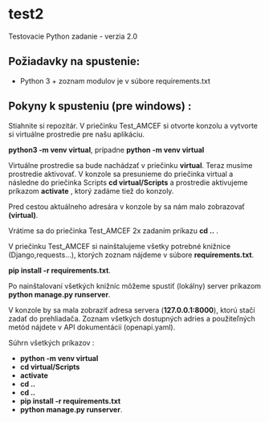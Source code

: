 # test2
Testovacie Python zadanie - verzia 2.0

## Požiadavky na spustenie:
- Python 3 + zoznam modulov je v súbore requirements.txt

## Pokyny k spusteniu (pre windows) : 
Stiahnite si repozitár. V priečinku Test_AMCEF si otvorte konzolu a vytvorte si virtuálne prostredie pre našu aplikáciu.

**python3 -m venv virtual**, prípadne **python -m venv virtual**

Virtuálne prostredie sa bude nachádzať v priečinku **virtual**. 
Teraz musíme prostredie aktivovať. V konzole sa presunieme do priečinka virtual a následne do priečinka Scripts
**cd virtual/Scripts** a prostredie aktivujeme príkazom **activate** , ktorý zadáme tiež do konzoly.

Pred cestou aktuálneho adresára v konzole by sa nám malo zobrazovať **(virtual)**.

Vrátime sa do priečinka Test_AMCEF 2x zadaním príkazu **cd ..** .

V priečinku Test_AMCEF si nainštalujeme všetky potrebné knižnice (Django,requests...), ktorých zoznam nájdeme v súbore **requirements.txt**.

**pip install -r requirements.txt**.

Po nainštalovaní všetkých knižníc môžeme spustiť (lokálny) server príkazom **python manage.py runserver**.

V konzole by sa mala zobraziť adresa servera (**127.0.0.1:8000**), ktorú stačí zadať do prehliadača.
Zoznam všetkých dostupných adries a použiteľných metód nájdete v API dokumentácii (openapi.yaml).


Súhrn všetkých príkazov : 
- **python -m venv virtual** 
- **cd virtual/Scripts**
- **activate**
- **cd ..**
- **cd ..**
- **pip install -r requirements.txt**
- **python manage.py runserver**.
